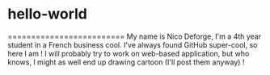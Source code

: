 # hello-world
=========================
My name is Nico Deforge, I'm a 4th year student in a French business cool. I've always found GitHub super-cool, so here I am ! I will probably try to work on web-based application, but who knows, I might as well end up drawing cartoon (I'll post them anyway) !
